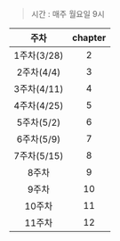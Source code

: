 > 시간 : 매주 월요일 9시

|    주차     | chapter |
|:---------:|:----:|
| 1주차(3/28) |  2   |
| 2주차(4/4)  |  3   |
| 3주차(4/11) |  4   |
| 4주차(4/25) |  5   |
| 5주차(5/2)  |  6   |
| 6주차(5/9)  |  7   |
| 7주차(5/15) |  8   |
|    8주차    |  9   |
|    9주차    |  10  |
|   10주차    |  11  |
|   11주차    |  12  |


